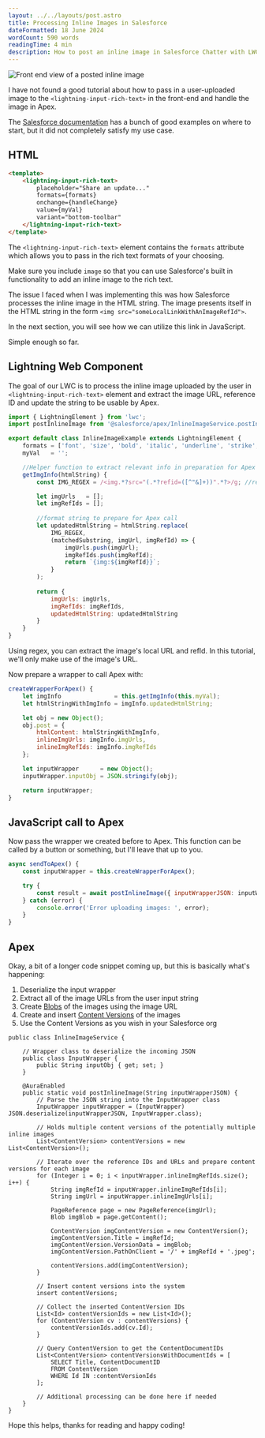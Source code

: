 ```yaml
---
layout: ../../layouts/post.astro
title: Processing Inline Images in Salesforce
dateFormatted: 18 June 2024
wordCount: 590 words
readingTime: 4 min
description: How to post an inline image in Salesforce Chatter with LWCs and Apex
---
```

![Front end view of a posted inline image](/posts/processing-inline-images-in-salesforce/frontendViewOfInlineImagePost.png)

I have not found a good tutorial about how to pass in a user-uploaded image to the `<lightning-input-rich-text>` in the front-end and handle the image in Apex.

The [Salesforce documentation](https://developer.salesforce.com/docs/component-library/bundle/lightning-input-rich-text/documentation) has a bunch of good examples on where to start, but it did not completely satisfy my use case.

## HTML

```html
<template>
    <lightning-input-rich-text>
        placeholder="Share an update..."
        formats={formats}
        onchange={handleChange}
        value={myVal}
        variant="bottom-toolbar"
    </lightning-input-rich-text>
</template>
```

The `<lightning-input-rich-text>` element contains the `formats` attribute which allows you to pass in the rich text formats of your choosing.

Make sure you include `image` so that you can use Salesforce's built in functionality to add an inline image to the rich text.

The issue I faced when I was implementing this was how Salesforce processes the inline image in the HTML string. The image presents itself in the HTML string in the form `<img src="someLocalLinkWithAnImageRefId">`.

In the next section, you will see how we can utilize this link in JavaScript.

Simple enough so far.

## Lightning Web Component

The goal of our LWC is to process the inline image uploaded by the user in `<lightning-input-rich-text>` element and extract the image URL, reference ID and update the string to be usable by Apex.

```javascript
import { LightningElement } from 'lwc';
import postInlineImage from '@salesforce/apex/InlineImageService.postInlineImage'; //To be used later, bare with me

export default class InlineImageExample extends LightningElement {
    formats = ['font', 'size', 'bold', 'italic', 'underline', 'strike', 'image'];
    myVal   = '';

    //Helper function to extract relevant info in preparation for Apex call
    getImgInfo(htmlString) {
        const IMG_REGEX = /<img.*?src="(.*?refid=([^"&]+))".*?>/g; //regex extracts the image URL and reference ID

        let imgUrls   = [];
        let imgRefIds = [];
    
        //format string to prepare for Apex call
        let updatedHtmlString = htmlString.replace( 
            IMG_REGEX,
            (matchedSubstring, imgUrl, imgRefId) => {
                imgUrls.push(imgUrl);
                imgRefIds.push(imgRefId);
                return `{img:${imgRefId}}`;
            }
        );
    
        return {
            imgUrls: imgUrls,
            imgRefIds: imgRefIds,
            updatedHtmlString: updatedHtmlString
        }
    }
}
```

Using regex, you can extract the image's local URL and refId. In this tutorial, we'll only make use of the image's URL.

Now prepare a wrapper to call Apex with:

```javascript
createWrapperForApex() {
    let imgInfo               = this.getImgInfo(this.myVal);
    let htmlStringWithImgInfo = imgInfo.updatedHtmlString;

    let obj = new Object();
    obj.post = {
        htmlContent: htmlStringWithImgInfo,
        inlineImgUrls: imgInfo.imgUrls,
        inlineImgRefIds: imgInfo.imgRefIds
    };

    let inputWrapper      = new Object();
    inputWrapper.inputObj = JSON.stringify(obj);

    return inputWrapper;
}
```

## JavaScript call to Apex

Now pass the wrapper we created before to Apex. This function can be called by a button or something, but I'll leave that up to you.

```javascript
async sendToApex() {
    const inputWrapper = this.createWrapperForApex();

    try {
        const result = await postInlineImage({ inputWrapperJSON: inputWrapper.inputObj });
    } catch (error) {
        console.error('Error uploading images: ', error);
    }
}
```

## Apex

Okay, a bit of a longer code snippet coming up, but this is basically what's happening:

1. Deserialize the input wrapper
2. Extract all of the image URLs from the user input string
3. Create [Blobs](https://developer.salesforce.com/docs/atlas.en-us.apexref.meta/apexref/apex_methods_system_blob.htm) of the images using the image URL
4. Create and insert [Content Versions](https://developer.salesforce.com/docs/atlas.en-us.object_reference.meta/object_reference/sforce_api_objects_contentversion.htm) of the images
5. Use the Content Versions as you wish in your Salesforce org

```apex
public class InlineImageService {

    // Wrapper class to deserialize the incoming JSON
    public class InputWrapper {
        public String inputObj { get; set; }
    }

    @AuraEnabled
    public static void postInlineImage(String inputWrapperJSON) {
        // Parse the JSON string into the InputWrapper class
        InputWrapper inputWrapper = (InputWrapper) JSON.deserialize(inputWrapperJSON, InputWrapper.class);
        
        // Holds multiple content versions of the potentially multiple inline images
        List<ContentVersion> contentVersions = new List<ContentVersion>();

        // Iterate over the reference IDs and URLs and prepare content versions for each image
        for (Integer i = 0; i < inputWrapper.inlineImgRefIds.size(); i++) {
            String imgRefId = inputWrapper.inlineImgRefIds[i];
            String imgUrl = inputWrapper.inlineImgUrls[i];

            PageReference page = new PageReference(imgUrl);
            Blob imgBlob = page.getContent();

            ContentVersion imgContentVersion = new ContentVersion();
            imgContentVersion.Title = imgRefId;
            imgContentVersion.VersionData = imgBlob;
            imgContentVersion.PathOnClient = '/' + imgRefId + '.jpeg';

            contentVersions.add(imgContentVersion);
        }

        // Insert content versions into the system
        insert contentVersions;

        // Collect the inserted ContentVersion IDs
        List<Id> contentVersionIds = new List<Id>();
        for (ContentVersion cv : contentVersions) {
            contentVersionIds.add(cv.Id);
        }

        // Query ContentVersion to get the ContentDocumentIDs
        List<ContentVersion> contentVersionsWithDocumentIds = [
            SELECT Title, ContentDocumentID
            FROM ContentVersion
            WHERE Id IN :contentVersionIds
        ];

        // Additional processing can be done here if needed
    }
}
```

Hope this helps, thanks for reading and happy coding!
